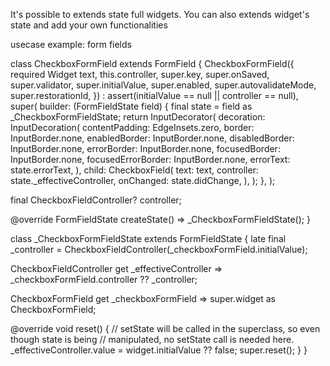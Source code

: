 It's possible to extends state full widgets.
You can also extends widget's state and add your own functionalities

usecase example: form fields

class CheckboxFormField extends FormField<bool> {
  CheckboxFormField({
    required Widget text,
    this.controller,
    super.key,
    super.onSaved,
    super.validator,
    super.initialValue,
    super.enabled,
    super.autovalidateMode,
    super.restorationId,
  })  : assert(initialValue == null || controller == null),
        super(
          builder: (FormFieldState<bool> field) {
            final state = field as _CheckboxFormFieldState;
            return InputDecorator(
              decoration: InputDecoration(
                contentPadding: EdgeInsets.zero,
                border: InputBorder.none,
                enabledBorder: InputBorder.none,
                disabledBorder: InputBorder.none,
                errorBorder: InputBorder.none,
                focusedBorder: InputBorder.none,
                focusedErrorBorder: InputBorder.none,
                errorText: state.errorText,
              ),
              child: CheckboxField(
                text: text,
                controller: state._effectiveController,
                onChanged: state.didChange,
              ),
            );
          },
        );

  final CheckboxFieldController? controller;

  @override
  FormFieldState<bool> createState() => _CheckboxFormFieldState();
}

class _CheckboxFormFieldState extends FormFieldState<bool> {
  late final _controller =
      CheckboxFieldController(_checkboxFormField.initialValue);

  CheckboxFieldController get _effectiveController =>
      _checkboxFormField.controller ?? _controller;

  CheckboxFormField get _checkboxFormField => super.widget as CheckboxFormField;

  @override
  void reset() {
    // setState will be called in the superclass, so even though state is being
    // manipulated, no setState call is needed here.
    _effectiveController.value = widget.initialValue ?? false;
    super.reset();
  }
}